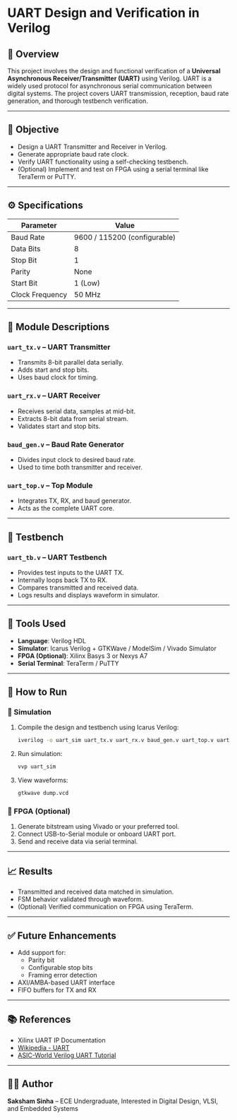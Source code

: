# UART Design and Verification in Verilog

## 📌 Overview
This project involves the design and functional verification of a **Universal Asynchronous Receiver/Transmitter (UART)** using Verilog. UART is a widely used protocol for asynchronous serial communication between digital systems. The project covers UART transmission, reception, baud rate generation, and thorough testbench verification.

---

## 🎯 Objective
- Design a UART Transmitter and Receiver in Verilog.
- Generate appropriate baud rate clock.
- Verify UART functionality using a self-checking testbench.
- (Optional) Implement and test on FPGA using a serial terminal like TeraTerm or PuTTY.

---

## ⚙️ Specifications

| Parameter        | Value                     |
|------------------|---------------------------|
| Baud Rate        | 9600 / 115200 (configurable) |
| Data Bits        | 8                         |
| Stop Bit         | 1                         |
| Parity           | None                      |
| Start Bit        | 1 (Low)                   |
| Clock Frequency  | 50 MHz                    |

---

## 🧩 Module Descriptions

### `uart_tx.v` – UART Transmitter
- Transmits 8-bit parallel data serially.
- Adds start and stop bits.
- Uses baud clock for timing.

### `uart_rx.v` – UART Receiver
- Receives serial data, samples at mid-bit.
- Extracts 8-bit data from serial stream.
- Validates start and stop bits.

### `baud_gen.v` – Baud Rate Generator
- Divides input clock to desired baud rate.
- Used to time both transmitter and receiver.

### `uart_top.v` – Top Module
- Integrates TX, RX, and baud generator.
- Acts as the complete UART core.

---

## 🧪 Testbench

### `uart_tb.v` – UART Testbench
- Provides test inputs to the UART TX.
- Internally loops back TX to RX.
- Compares transmitted and received data.
- Logs results and displays waveform in simulator.

---

## 🧰 Tools Used

- **Language**: Verilog HDL  
- **Simulator**: Icarus Verilog + GTKWave / ModelSim / Vivado Simulator  
- **FPGA (Optional)**: Xilinx Basys 3 or Nexys A7  
- **Serial Terminal**: TeraTerm / PuTTY  

---

## 🧠 How to Run

### 🚀 Simulation

1. Compile the design and testbench using Icarus Verilog:
    ```bash
    iverilog -o uart_sim uart_tx.v uart_rx.v baud_gen.v uart_top.v uart_tb.v
    ```

2. Run simulation:
    ```bash
    vvp uart_sim
    ```

3. View waveforms:
    ```bash
    gtkwave dump.vcd
    ```

### 🔧 FPGA (Optional)

1. Generate bitstream using Vivado or your preferred tool.  
2. Connect USB-to-Serial module or onboard UART port.  
3. Send and receive data via serial terminal.  

---

## 📈 Results

- Transmitted and received data matched in simulation.  
- FSM behavior validated through waveform.  
- (Optional) Verified communication on FPGA using TeraTerm.  

---

## ✅ Future Enhancements

- Add support for:
  - Parity bit
  - Configurable stop bits
  - Framing error detection
- AXI/AMBA-based UART interface
- FIFO buffers for TX and RX

---

## 📚 References

- Xilinx UART IP Documentation  
- [Wikipedia - UART](https://en.wikipedia.org/wiki/Universal_asynchronous_receiver-transmitter)  
- [ASIC-World Verilog UART Tutorial](https://www.asic-world.com/verilog/art_uart.html)  

---

## 👨‍💻 Author

**Saksham Sinha** – ECE Undergraduate, Interested in Digital Design, VLSI, and Embedded Systems
